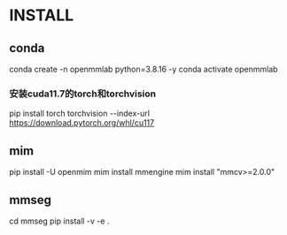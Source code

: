 # INSTALL
## conda
conda create -n openmmlab python=3.8.16 -y
conda activate openmmlab
### 安装cuda11.7的torch和torchvision
pip install torch torchvision --index-url https://download.pytorch.org/whl/cu117
## mim
pip install -U openmim
mim install mmengine
mim install "mmcv>=2.0.0"
## mmseg
cd mmseg
pip install -v -e .
